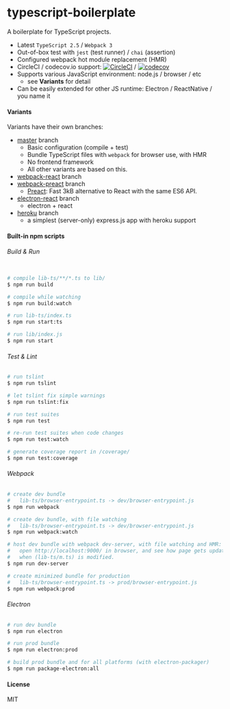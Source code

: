 # typescript-boilerplate

A boilerplate for TypeScript projects.

- Latest `TypeScript 2.5` / `Webpack 3`
- Out-of-box test with `jest` (test runner) / `chai` (assertion)
- Configured webpack hot module replacement (HMR)
- CircleCI / codecov.io support: [![CircleCI](https://circleci.com/gh/jokester/typescript-boilerplate.svg?style=svg)](https://circleci.com/gh/jokester/typescript-boilerplate) / [![codecov](https://codecov.io/gh/jokester/typescript-boilerplate/branch/master/graph/badge.svg)](https://codecov.io/gh/jokester/typescript-boilerplate)
- Supports various JavaScript environment: node.js / browser / etc
    - see **Variants** for detail
- Can be easily extended for other JS runtime: Electron / ReactNative / you name it

#### Variants

Variants have their own branches:

- [master](https://github.com/jokester/typescript-boilerplate/tree/master) branch
    - Basic configuration (compile + test)
    - Bundle TypeScript files with `webpack` for browser use, with HMR
    - No frontend framework
    - All other variants are based on this.
- [webpack-react](https://github.com/jokester/typescript-boilerplate/tree/webpack-react) branch
- [webpack-preact](https://github.com/jokester/typescript-boilerplate/tree/webpack-preact) branch
    - [Preact](https://preactjs.com/): Fast 3kB alternative to React with the same ES6 API.
- [electron-react](https://github.com/jokester/typescript-boilerplate/tree/electron-react) branch
    - electron + react
- [heroku](https://github.com/jokester/typescript-boilerplate/tree/heroku) branch
    - a simplest (server-only) express.js app with heroku support

#### Built-in npm scripts

###### Build & Run

```bash

# compile lib-ts/**/*.ts to lib/
$ npm run build

# compile while watching
$ npm run build:watch

# run lib-ts/index.ts
$ npm run start:ts

# run lib/index.js
$ npm run start
```

###### Test & Lint

```bash
# run tslint
$ npm run tslint

# let tslint fix simple warnings
$ npm run tslint:fix

# run test suites
$ npm run test

# re-run test suites when code changes
$ npm run test:watch

# generate coverage report in /coverage/
$ npm run test:coverage
```

###### Webpack

```bash
# create dev bundle
#   lib-ts/browser-entrypoint.ts -> dev/browser-entrypoint.js
$ npm run webpack

# create dev bundle, with file watching
#   lib-ts/browser-entrypoint.ts -> dev/browser-entrypoint.js
$ npm run webpack:watch

# host dev bundle with webpack dev-server, with file watching and HMR:
#   open http://localhost:9000/ in browser, and see how page gets updated
#   when (lib-ts/m.ts) is modified.
$ npm run dev-server

# create minimized bundle for production
#   lib-ts/browser-entrypoint.ts -> prod/browser-entrypoint.js
$ npm run webpack:prod
```

###### Electron

```bash
# run dev bundle
$ npm run electron

# run prod bundle
$ npm run electron:prod

# build prod bundle and for all platforms (with electron-packager)
$ npm run package-electron:all
```

<!-- TODO: can electron work with webpack HMR? -->

#### License

MIT
